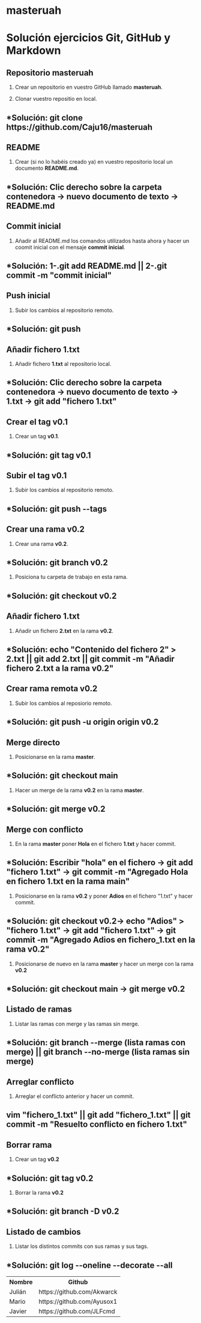 # masteruah
# Solución ejercicios Git, GitHub y Markdown

## Repositorio masteruah

1. Crear un repositorio en vuestro GitHub llamado **masteruah**.

1. Clonar vuestro repositio en local.

<h2>*Solución: git clone https://github.com/Caju16/masteruah</h2>


## README

1. Crear (si no lo habéis creado ya) en vuestro repositorio local
un documento **README.md**.

<h2>*Solución: Clic derecho sobre la carpeta contenedora -> nuevo documento de texto -> README.md</h2>

## Commit inicial

1. Añadir al README.md los comandos utilizados hasta ahora
y hacer un coomit inicial con el mensaje **commit inicial**.

<h2>*Solución: 1-.git add README.md || 2-.git commit -m "commit inicial"</h2>

## Push inicial

1. Subir los cambios al repositorio remoto.

<h2>*Solución: git push</h2>

## Añadir fichero 1.txt

1. Añadir fichero **1.txt** al repositorio local.

<h2>*Solución: Clic derecho sobre la carpeta contenedora -> nuevo documento de texto -> 1.txt -> git add "fichero 1.txt"</h2>

## Crear el tag v0.1

1. Crear un tag **v0.1**.

<h2>*Solución: git tag v0.1</h2>

## Subir el tag v0.1

1. Subir los cambios al repositorio remoto.

<h2>*Solución: git push --tags</h2>

## Crear una rama v0.2

1. Crear una rama **v0.2**.

<h2>*Solución: git branch v0.2</h2>

1. Posiciona tu carpeta de trabajo en esta rama.

<h2>*Solución: git checkout v0.2</h2>

## Añadir fichero 1.txt

1. Añadir un fichero **2.txt** en la rama **v0.2**.

<h2>*Solución: echo "Contenido del fichero 2" > 2.txt || git add 2.txt || git commit -m "Añadir fichero 2.txt a la rama v0.2"</h2>

## Crear rama remota v0.2

1. Subir los cambios al reposiorio remoto.

<h2>*Solución: git push -u origin origin v0.2</h2>

## Merge directo

1. Posicionarse en la rama **master**.

<h2>*Solución: git checkout main</h2>

1. Hacer un merge de la rama **v0.2** en la rama **master**.

<h2>*Solución: git merge v0.2</h2>

## Merge con conflicto

1. En la rama **master** poner **Hola** en el fichero **1.txt** y hacer commit.

<h2>*Solución: Escribir "hola" en el fichero -> git add "fichero 1.txt" -> git commit -m "Agregado Hola en fichero 1.txt en la rama main"</h2>

1. Posicionarse en la rama **v0.2** y poner **Adios** en el fichero "1.txt" y hacer commit.

<h2>*Solución: git checkout v0.2-> echo "Adios" > "fichero 1.txt" -> git add "fichero 1.txt" -> git commit -m "Agregado Adios en fichero_1.txt en la rama v0.2"</h2>

1. Posicionarse de nuevo en la rama **master** y hacer un merge con la rama **v0.2**

<h2>*Solución: git checkout main -> git merge v0.2</h2>

## Listado de ramas

1. Listar las ramas con merge y las ramas sin merge.

<h2>*Solución: git branch --merge (lista ramas con merge) || git branch --no-merge (lista ramas sin merge)</h2>

## Arreglar conflicto

1. Arreglar el conflicto anterior y hacer un commit.

<h2> vim "fichero_1.txt" || git add "fichero_1.txt" || git commit -m "Resuelto conflicto en fichero 1.txt" </h2>

## Borrar rama

1. Crear un tag **v0.2**

<h2>*Solución: git tag v0.2</h2>

1. Borrar la rama **v0.2**

<h2>*Solución: git branch -D v0.2</h2>

## Listado de cambios

1. Listar los distintos commits con sus ramas y sus tags.

<h2>*Solución: git log --oneline --decorate --all</h2>

<table>
  
  <tr>
    <th>Nombre</th>
    <th>Github</th>
  </tr>
  
  <tr>
    <td>Julián</td>
    <td>https://github.com/Akwarck</td>
  </tr>
  
  <tr>
    <td>Mario</td>
    <td>https://github.com/Ayusox1</td>
  </tr>
  
   <tr>
    <td>Javier</td>
    <td>https://github.com/JLFcmd</td>
  </tr>
</table>
